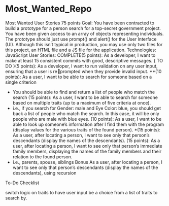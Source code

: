 # Most_Wanted_Repo

Most Wanted User Stories
75 points
Goal: You have been contracted to build a prototype for a person search for a top-secret government 
project. You have been given access to an array of objects representing individuals. The prototype 
should just use prompt() and alert() for the User Interface (UI). Although this isn’t typical in production, 
you may use only two files for this project, an HTML file and a JS file for the application.
Technologies: JavaScript
User Stories:
COMPLETE(5 points): As a developer, I want to make at least 15 consistent commits with good, descriptive 
messages.
{   TO DO   }(5 points): As a developer, I want to run validation on any user input, ensuring that a user is reprompted when they provide invalid input.
**(10 points): As a user, I want to be able to search for someone based on a single criterion
- You should be able to find and return a list of people who match the search
(15 points): As a user, I want to be able to search for someone based on multiple traits (up to a 
maximum of five criteria at once).
- i.e., if you search for Gender: male and Eye Color: blue, you should get back a list of people who 
match the search. In this case, it will be only people who are male with blue eyes.
(10 points): As a user, I want to be able to look up someone’s information after I find them with the 
program (display values for the various traits of the found person).
*(15 points): As a user, after locating a person, I want to see only that person’s descendants (display the 
names of the descendants).
(15 points): As a user, after locating a person, I want to see only that person’s immediate family 
members, displaying the names of the family members and their relation to the found person. 
- i.e., parents, spouse, siblings
Bonus
As a user, after locating a person, I want to see only that person’s descendants (display the names of the 
descendants), using recursion



To-Do Checklist 

switch logic on traits to have user input be a choice from a list of traits to search by.
